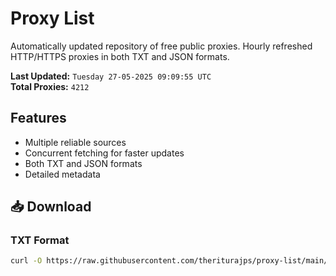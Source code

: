 # Proxy List

Automatically updated repository of free public proxies. Hourly refreshed HTTP/HTTPS proxies in both TXT and JSON formats.

**Last Updated:** `Tuesday 27-05-2025 09:09:55 UTC`  
**Total Proxies:** `4212`

## Features
- Multiple reliable sources
- Concurrent fetching for faster updates
- Both TXT and JSON formats
- Detailed metadata

## 📥 Download

### TXT Format
```bash
curl -O https://raw.githubusercontent.com/theriturajps/proxy-list/main/proxies.txt